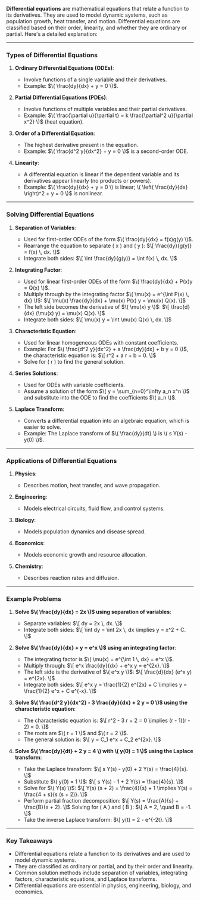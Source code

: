 **Differential equations** are mathematical equations that relate a function to its derivatives. They are used to model dynamic systems, such as population growth, heat transfer, and motion. Differential equations are classified based on their order, linearity, and whether they are ordinary or partial. Here's a detailed explanation:

---

### **Types of Differential Equations**

1. **Ordinary Differential Equations (ODEs)**:
   - Involve functions of a single variable and their derivatives.
   - Example: $\( \frac{dy}{dx} + y = 0 \)$.

2. **Partial Differential Equations (PDEs)**:
   - Involve functions of multiple variables and their partial derivatives.
   - Example: $\( \frac{\partial u}{\partial t} = k \frac{\partial^2 u}{\partial x^2} \)$ (heat equation).

3. **Order of a Differential Equation**:
   - The highest derivative present in the equation.
   - Example: $\( \frac{d^2 y}{dx^2} + y = 0 \)$ is a second-order ODE.

4. **Linearity**:
   - A differential equation is linear if the dependent variable and its derivatives appear linearly (no products or powers).
   - Example: $\( \frac{dy}{dx} + y = 0 \) is linear; \( \left( \frac{dy}{dx} \right)^2 + y = 0 \)$ is nonlinear.

---

### **Solving Differential Equations**

1. **Separation of Variables**:
   - Used for first-order ODEs of the form $\( \frac{dy}{dx} = f(x)g(y) \)$.
   - Rearrange the equation to separate \( x \) and \( y \):
     $\[
     \frac{dy}{g(y)} = f(x) \, dx.
     \]$
   - Integrate both sides:
     $\[
     \int \frac{dy}{g(y)} = \int f(x) \, dx.
     \]$

2. **Integrating Factor**:
   - Used for linear first-order ODEs of the form $\( \frac{dy}{dx} + P(x)y = Q(x) \)$.
   - Multiply through by the integrating factor $\( \mu(x) = e^{\int P(x) \, dx} \)$:
     $\[
     \mu(x) \frac{dy}{dx} + \mu(x) P(x) y = \mu(x) Q(x).
     \]$
   - The left side becomes the derivative of $\( \mu(x) y \)$:
     $\[
     \frac{d}{dx} (\mu(x) y) = \mu(x) Q(x).
     \]$
   - Integrate both sides:
     $\[
     \mu(x) y = \int \mu(x) Q(x) \, dx.
     \]$

3. **Characteristic Equation**:
   - Used for linear homogeneous ODEs with constant coefficients.
   - Example: For $\( \frac{d^2 y}{dx^2} + a \frac{dy}{dx} + b y = 0 \)$, the characteristic equation is:
     $\[
     r^2 + a r + b = 0.
     \]$
   - Solve for \( r \) to find the general solution.

4. **Series Solutions**:
   - Used for ODEs with variable coefficients.
   - Assume a solution of the form $\( y = \sum_{n=0}^\infty a_n x^n \)$ and substitute into the ODE to find the coefficients $\( a_n \)$.

5. **Laplace Transform**:
   - Converts a differential equation into an algebraic equation, which is easier to solve.
   - Example: The Laplace transform of $\( \frac{dy}{dt} \) is \( s Y(s) - y(0) \)$.

---

### **Applications of Differential Equations**

1. **Physics**:
   - Describes motion, heat transfer, and wave propagation.

2. **Engineering**:
   - Models electrical circuits, fluid flow, and control systems.

3. **Biology**:
   - Models population dynamics and disease spread.

4. **Economics**:
   - Models economic growth and resource allocation.

5. **Chemistry**:
   - Describes reaction rates and diffusion.

---

### **Example Problems**

1. **Solve $\( \frac{dy}{dx} = 2x \)$ using separation of variables**:
   - Separate variables:
     $\[
     dy = 2x \, dx.
     \]$
   - Integrate both sides:
     $\[
     \int dy = \int 2x \, dx \implies y = x^2 + C.
     \]$

2. **Solve $\( \frac{dy}{dx} + y = e^x \)$ using an integrating factor**:
   - The integrating factor is $\( \mu(x) = e^{\int 1 \, dx} = e^x \)$.
   - Multiply through:
     $\[
     e^x \frac{dy}{dx} + e^x y = e^{2x}.
     \]$
   - The left side is the derivative of $\( e^x y \)$:
     $\[
     \frac{d}{dx} (e^x y) = e^{2x}.
     \]$
   - Integrate both sides:
     $\[
     e^x y = \frac{1}{2} e^{2x} + C \implies y = \frac{1}{2} e^x + C e^{-x}.
     \]$

3. **Solve $\( \frac{d^2 y}{dx^2} - 3 \frac{dy}{dx} + 2 y = 0 \)$ using the characteristic equation**:
   - The characteristic equation is:
     $\[
     r^2 - 3 r + 2 = 0 \implies (r - 1)(r - 2) = 0.
     \]$
   - The roots are $\( r = 1 \)$ and $\( r = 2 \)$.
   - The general solution is:
     $\[
     y = C_1 e^x + C_2 e^{2x}.
     \]$

4. **Solve $\( \frac{dy}{dt} + 2 y = 4 \) with \( y(0) = 1 \)$ using the Laplace transform**:
   - Take the Laplace transform:
     $\[
     s Y(s) - y(0) + 2 Y(s) = \frac{4}{s}.
     \]$
   - Substitute $\( y(0) = 1 \)$:
     $\[
     s Y(s) - 1 + 2 Y(s) = \frac{4}{s}.
     \]$
   - Solve for $\( Y(s) \)$:
     $\[
     Y(s) (s + 2) = \frac{4}{s} + 1 \implies Y(s) = \frac{4 + s}{s (s + 2)}.
     \]$
   - Perform partial fraction decomposition:
     $\[
     Y(s) = \frac{A}{s} + \frac{B}{s + 2}.
     \]$
     Solving for \( A \) and \( B \):
     $\[
     A = 2, \quad B = -1.
     \]$
   - Take the inverse Laplace transform:
     $\[
     y(t) = 2 - e^{-2t}.
     \]$

---

### **Key Takeaways**
- Differential equations relate a function to its derivatives and are used to model dynamic systems.
- They are classified as ordinary or partial, and by their order and linearity.
- Common solution methods include separation of variables, integrating factors, characteristic equations, and Laplace transforms.
- Differential equations are essential in physics, engineering, biology, and economics.
